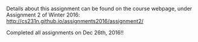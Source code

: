 Details about this assignment can be found on the course webpage, under Assignment 2 of Winter 2016:
http://cs231n.github.io/assignments2016/assignment2/

Completed all assignments on Dec 26th, 2016!!
